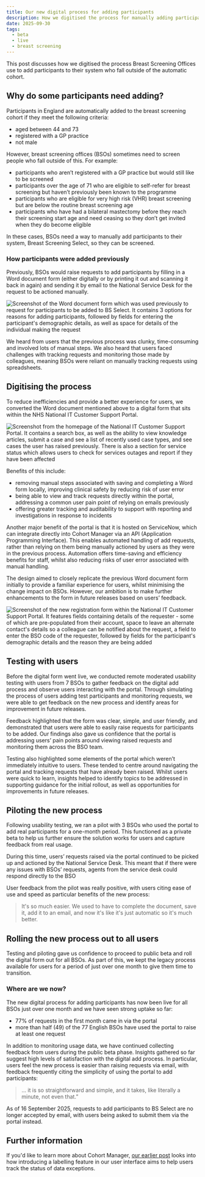 ```yaml
---
title: Our new digital process for adding participants
description: How we digitised the process for manually adding participants to the breast screening cohort
date: 2025-09-30
tags:
  - beta
  - live
  - breast screening
---
```


This post discusses how we digitised the process Breast Screening Offices use to add participants to their system who fall outside of the automatic cohort.

## Why do some participants need adding?

Participants in England are automatically added to the breast screening cohort if they meet the following criteria:
- aged between 44 and 73
- registered with a GP practice
- not male

However, breast screening offices (BSOs) sometimes need to screen people who fall outside of this. For example:
- participants who aren’t registered with a GP practice but would still like to be screened
- participants over the age of 71 who are eligible to self-refer for breast screening but haven’t previously been known to the programme
- participants who are eligible for very high risk (VHR) breast screening but are below the routine breast screening age
- participants who have had a bilateral mastectomy before they reach their screening start age and need ceasing so they don’t get invited when they do become eligible

In these cases, BSOs need a way to manually add participants to their system, Breast Screening Select, so they can be screened.

### How participants were added previously

Previously, BSOs would raise requests to add participants by filling in a Word document form (either digitally or by printing it out and scanning it back in again) and sending it by email to the National Service Desk for the request to be actioned manually.

![Screenshot of the Word document form which was used previously to request for participants to be added to BS Select. It contains 3 options for reasons for adding participants, followed by fields for entering the participant's demographic details, as well as space for details of the individual making the request](fm0001-word-document-add-form.png "Word document form which was used previously to request for participants to be added to BS Select")

We heard from users that the previous process was clunky, time-consuming and involved lots of manual steps. We also heard that users faced challenges with tracking requests and monitoring those made by colleagues, meaning BSOs were reliant on manually tracking requests using spreadsheets.

## Digitising the process

To reduce inefficiencies and provide a better experience for users, we converted the Word document mentioned above to a digital form that sits within the NHS National IT Customer Support Portal.

![Screenshot from the homepage of the National IT Customer Support Portal. It contains a search box, as well as the ability to view knowledge articles, submit a case and see a list of recently used case types, and see cases the user has raised previously. There is also a section for service status which allows users to check for services outages and report if they have been affected](national-it-customer-support-portal-homepage.png "Screenshot of the NHS National IT Customer Support Portal homepage")

Benefits of this include: 
- removing manual steps associated with saving and completing a Word form locally, improving clinical safety by reducing risk of user error
- being able to view and track requests directly within the portal, addressing a common user pain point of relying on emails previously
- offering greater tracking and auditability to support with reporting and investigations in response to incidents

Another major benefit of the portal is that it is hosted on ServiceNow, which can integrate directly into Cohort Manager via an API (Application Programming Interface). This enables automated handling of add requests, rather than relying on them being manually actioned by users as they were in the previous process. Automation offers time-saving and efficiency benefits for staff, whilst also reducing risks of user error associated with manual handling.

The design aimed to closely replicate the previous Word document form initially to provide a familiar experience for users, whilst minimising the change impact on BSOs. However, our ambition is to make further enhancements to the form in future releases based on users’ feedback.

![Screenshot of the new registration form within the National IT Customer Support Portal. It features fields containing details of the requester - some of which are pre-populated from their account, space to leave an alternate contact's details so a colleague can be notified about the request, a field to enter the BSO code of the requester, followed by fields for the participant's demographic details and the reason they are being added](new-registration-for-bs-select-form.png "Screenshot of the new digital form for adding participants to BS Select within the National IT Customer Support portal")

## Testing with users

Before the digital form went live, we conducted remote moderated usability testing with users from 7 BSOs to gather feedback on the digital add process and observe users interacting with the portal. Through simulating the process of users adding test participants and monitoring requests, we were able to get feedback on the new process and identify areas for improvement in future releases.

Feedback highlighted that the form was clear, simple, and user friendly, and demonstrated that users were able to easily raise requests for participants to be added. Our findings also gave us confidence that the portal is addressing users’ pain points around viewing raised requests and monitoring them across the BSO team.

Testing also highlighted some elements of the portal which weren’t immediately intuitive to users. These tended to centre around navigating the portal and tracking requests that have already been raised. Whilst users were quick to learn, insights helped to identify topics to be addressed in supporting guidance for the initial rollout, as well as opportunities for improvements in future releases. 

## Piloting the new process

Following usability testing, we ran a pilot with 3 BSOs who used the portal to add real participants for a one-month period. This functioned as a private beta to help us further ensure the solution works for users and capture feedback from real usage. 

During this time, users’ requests raised via the portal continued to be picked up and actioned by the National Service Desk. This meant that if there were any issues with BSOs’ requests, agents from the service desk could respond directly to the BSO

User feedback from the pilot was really positive, with users citing ease of use and speed as particular benefits of the new process:

> It's so much easier. We used to have to complete the document, save it, add it to an email, and now it's like it's just automatic so it's much better.


## Rolling the new process out to all users

Testing and piloting gave us confidence to proceed to public beta and roll the digital form out for all BSOs. As part of this, we kept the legacy process available for users for a period of just over one month to give them time to transition.

### Where are we now?

The new digital process for adding participants has now been live for all BSOs just over one month and we have seen strong uptake so far:
- 77% of requests in the first month came in via the portal
- more than half (49) of the 77 English BSOs have used the portal to raise at least one request

In addition to monitoring usage data, we have continued collecting feedback from users during the public beta phase. Insights gathered so far suggest high levels of satisfaction with the digital add process. In particular, users feel the new process is easier than raising requests via email, with feedback frequently citing the simplicity of using the portal to add participants:

>… it is so straightforward and simple, and it takes, like literally a minute, not even that.”

As of 16 September 2025, requests to add participants to BS Select are no longer accepted by email, with users being asked to submit them via the portal instead. 


## Further information

If you'd like to learn more about Cohort Manager, [our earlier post](/cohort-manager/2025/08/raised-and-not-raised/) looks into how introducing a labelling feature in our user interface aims to help users track the status of data exceptions.
